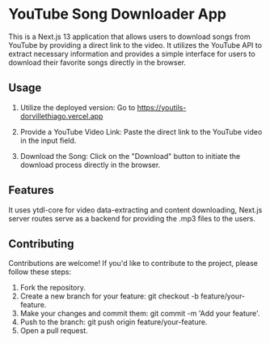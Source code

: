 # YouTube Song Downloader App

This is a Next.js 13 application that allows users to download songs from YouTube by providing a direct link to the video. It utilizes the YouTube API to extract necessary information and provides a simple interface for users to download their favorite songs directly in the browser.

## Usage
1. Utilize the deployed version:
Go to https://youtils-dorvillethiago.vercel.app
3. Provide a YouTube Video Link:
Paste the direct link to the YouTube video in the input field.

4. Download the Song:
Click on the "Download" button to initiate the download process directly in the browser.

## Features

It uses ytdl-core for video data-extracting and content downloading, Next.js server routes serve as a backend for providing the .mp3 files to the users.

## Contributing

Contributions are welcome! If you'd like to contribute to the project, please follow these steps:

1. Fork the repository.
2. Create a new branch for your feature: git checkout -b feature/your-feature.
3. Make your changes and commit them: git commit -m 'Add your feature'.
4. Push to the branch: git push origin feature/your-feature.
5. Open a pull request.
